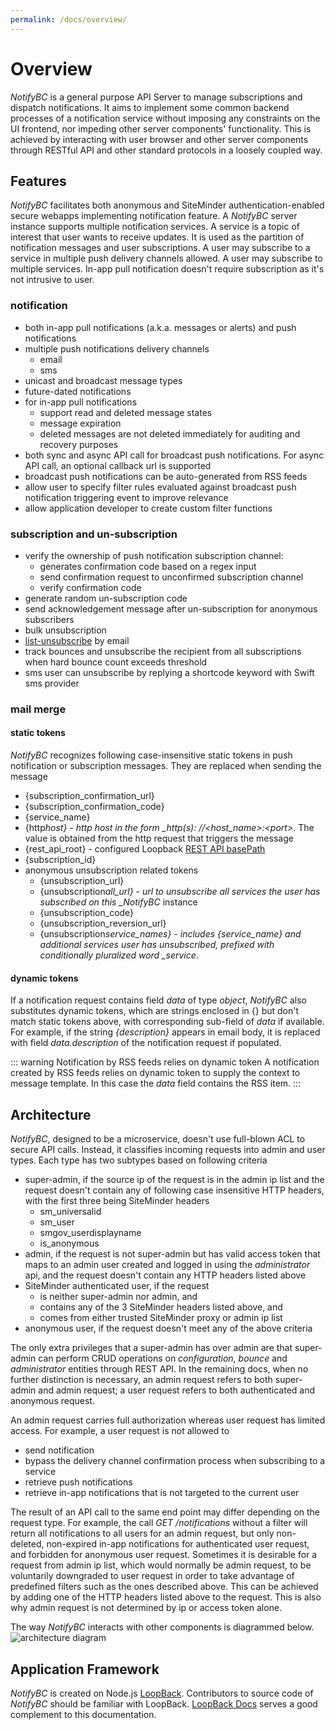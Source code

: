 ```yaml
---
permalink: /docs/overview/
---
```


# Overview

_NotifyBC_ is a general purpose API Server to manage subscriptions and dispatch notifications. It aims to implement some common backend processes of a notification service without imposing any constraints on the UI frontend, nor impeding other server components' functionality. This is achieved by interacting with user browser and other server components through RESTful API and other standard protocols in a loosely coupled way.

## Features

_NotifyBC_ facilitates both anonymous and SiteMinder authentication-enabled secure webapps implementing notification feature. A _NotifyBC_ server instance supports multiple notification services. A service is a topic of interest that user wants to receive updates. It is used as the partition of notification messages and user subscriptions. A user may subscribe to a service in multiple push delivery channels allowed. A user may subscribe to multiple services. In-app pull notification doesn't require subscription as it's not intrusive to user.

### notification

- both in-app pull notifications (a.k.a. messages or alerts) and push notifications
- multiple push notifications delivery channels
  - email
  - sms
- unicast and broadcast message types
- future-dated notifications
- for in-app pull notifications
  - support read and deleted message states
  - message expiration
  - deleted messages are not deleted immediately for auditing and recovery purposes
- both sync and async API call for broadcast push notifications. For async API call, an optional callback url is supported
- broadcast push notifications can be auto-generated from RSS feeds
- allow user to specify filter rules evaluated against broadcast push notification triggering event to improve relevance
- allow application developer to create custom filter functions

### subscription and un-subscription

- verify the ownership of push notification subscription channel:
  - generates confirmation code based on a regex input
  - send confirmation request to unconfirmed subscription channel
  - verify confirmation code
- generate random un-subscription code
- send acknowledgement message after un-subscription for anonymous subscribers
- bulk unsubscription
- [list-unsubscribe](http://www.list-unsubscribe.com/) by email
- track bounces and unsubscribe the recipient from all subscriptions when hard bounce count exceeds threshold
- sms user can unsubscribe by replying a shortcode keyword with Swift sms provider

### mail merge

#### static tokens

_NotifyBC_ recognizes following case-insensitive static tokens in push notification or subscription messages. They are replaced when sending the message

- {subscription_confirmation_url}
- {subscription_confirmation_code}
- {service_name}
- {http*host} - http host in the form \_http(s): //\<host_name\>:\<port\>*. The value is obtained from the http request that triggers the message
- {rest_api_root} - configured Loopback [REST API basePath](https://loopback.io/doc/en/lb4/Customizing-server-configuration.html#configure-the-base-path)
- {subscription_id}
- anonymous unsubscription related tokens
  - {unsubscription_url}
  - {unsubscription*all_url} - url to unsubscribe all services the user has subscribed on this \_NotifyBC* instance
  - {unsubscription_code}
  - {unsubscription_reversion_url}
  - {unsubscription*service_names} - includes {service_name} and additional services user has unsubscribed, prefixed with conditionally pluralized word \_service*.

#### dynamic tokens

If a notification request contains field _data_ of type _object_, _NotifyBC_ also substitutes dynamic tokens, which are strings enclosed in {} but don't match static tokens above, with corresponding sub-field of _data_ if available. For example, if the string _{description}_ appears in email body, it is replaced with field _data.description_ of the notification request if populated.

::: warning Notification by RSS feeds relies on dynamic token
A notification created by RSS feeds relies on dynamic token to supply the context to message template. In this case the <i>data</i> field contains the RSS item.
:::

## Architecture

_NotifyBC_, designed to be a microservice, doesn't use full-blown ACL to secure API calls. Instead, it classifies incoming requests into admin and user types. Each type has two subtypes based on following criteria

- super-admin, if the source ip of the request is in the admin ip list and the request doesn't contain any of following case insensitive HTTP headers, with the first three being SiteMinder headers
  - sm_universalid
  - sm_user
  - smgov_userdisplayname
  - is_anonymous
- admin, if the request is not super-admin but has valid access token that maps to an admin user created and logged in using the _administrator_ api, and the request doesn't contain any HTTP headers listed above
- SiteMinder authenticated user, if the request
  - is neither super-admin nor admin, and
  - contains any of the 3 SiteMinder headers listed above, and
  - comes from either trusted SiteMinder proxy or admin ip list
- anonymous user, if the request doesn't meet any of the above criteria

The only extra privileges that a super-admin has over admin are that super-admin can perform CRUD operations on _configuration_, _bounce_ and _administrator_ entities through REST API. In the remaining docs, when no further distinction is necessary, an admin request refers to both super-admin and admin request; a user request refers to both authenticated and anonymous request.

An admin request carries full authorization whereas user request has limited access. For example, a user request is not allowed to

- send notification
- bypass the delivery channel confirmation process when subscribing to a service
- retrieve push notifications
- retrieve in-app notifications that is not targeted to the current user

The result of an API call to the same end point may differ depending on the request type. For example, the call _GET /notifications_ without a filter will return all notifications to all users for an admin request, but only non-deleted, non-expired in-app notifications for authenticated user request, and forbidden for anonymous user request. Sometimes it is desirable for a request from admin ip list, which would normally be admin request, to be voluntarily downgraded to user request in order to take advantage of predefined filters such as the ones described above. This can be achieved by adding one of the HTTP headers listed above to the request. This is also why admin request is not determined by ip or access token alone.

The way _NotifyBC_ interacts with other components is diagrammed below.
<img :src="$withBase('/img/architecture.svg')" alt="architecture diagram">

## Application Framework

_NotifyBC_ is created on Node.js [LoopBack](https://loopback.io/). Contributors to source code of _NotifyBC_ should be familiar with LoopBack. [LoopBack Docs](https://loopback.io/doc/en/lb4) serves a good complement to this documentation.
